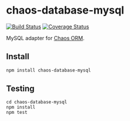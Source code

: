 # chaos-database-mysql

[![Build Status](https://travis-ci.org/crysalead-js/chaos-database-mysql.png?branch=master)](https://travis-ci.org/crysalead-js/chaos-database-mysql)
[![Coverage Status](https://coveralls.io/repos/crysalead-js/chaos-database-mysql/badge.svg)](https://coveralls.io/r/crysalead-js/chaos-database-mysql)

MySQL adapter for [Chaos ORM](https://github.com/crysalead-js/chaos-orm).

## Install

```bash
npm install chaos-database-mysql
```

## Testing

```
cd chaos-database-mysql
npm install
npm test
```
